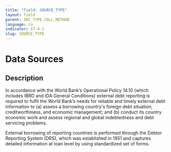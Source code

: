 ```yaml
---
title: "Field: SOURCE_TYPE"
layout: field
parent: SRC_TYPE_COLL_METHOD
language: ru
indicator: 17-4-1
slug: SOURCE_TYPE
---
```

# Data Sources

## Description

In accordance with the World Bank’s Operational Policy 14.10 (which includes IBRD and IDA General Conditions) external debt reporting is required to fulfil the World Bank’s needs for reliable and timely external debt information to (a) assess a borrowing country's foreign debt situation, creditworthiness, and economic management; and (b) conduct its country economic work and assess regional and global indebtedness and debt servicing problems.

External borrowing of reporting countries is performed through the Debtor Reporting System (DRS), which was established in 1951 and captures detailed information at loan level by using standardized set of forms.